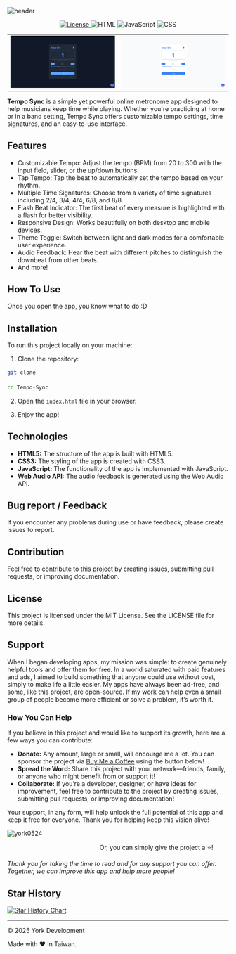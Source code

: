 ![header](https://capsule-render.vercel.app/api?type=waving&height=300&color=gradient&text=Tempo%20Sync&textBg=false&animation=twinkling&desc=A%20simple%20metronome%20web%20app.&descAlign=50&descAlignY=70)

<p align="center">
  <a href="#License" target="_blank">
    <img alt="License" src="https://img.shields.io/github/license/york9675/Tempo-Sync?logo=github&style=for-the-badge" />
  </a>
    <img src="https://img.shields.io/badge/-HTML-E34F26?style=for-the-badge&logo=html5&logoColor=white" alt="HTML"/>
  </a>
  <a>
    <img src="https://img.shields.io/badge/-JavaScript-F7DF1E?style=for-the-badge&logo=javascript&logoColor=black" alt="JavaScript"/>
  </a>
  <a>
    <img src="https://img.shields.io/badge/-CSS-1572B6?style=for-the-badge&logo=css3&logoColor=white" alt="CSS"/>
  </a>
</p>

<p align="center">
  <table>
    <tr>
      <td><img src="./Screenshot1.png" alt="Dark" width="250"/></td>
      <td><img src="./Screenshot2.png" alt="Light" width="250"/></td>
    </tr>
  </table>
</p>

**Tempo Sync** is a simple yet powerful online metronome app designed to help musicians keep time while playing. Whether you're practicing at home or in a band setting, Tempo Sync offers customizable tempo settings, time signatures, and an easy-to-use interface.

## Features

- Customizable Tempo: Adjust the tempo (BPM) from 20 to 300 with the input field, slider, or the up/down buttons.
- Tap Tempo: Tap the beat to automatically set the tempo based on your rhythm.
- Multiple Time Signatures: Choose from a variety of time signatures including 2/4, 3/4, 4/4, 6/8, and 8/8.
- Flash Beat Indicator: The first beat of every measure is highlighted with a flash for better visibility.
- Responsive Design: Works beautifully on both desktop and mobile devices.
- Theme Toggle: Switch between light and dark modes for a comfortable user experience.
- Audio Feedback: Hear the beat with different pitches to distinguish the downbeat from other beats.
- And more!

## How To Use

Once you open the app, you know what to do :D

## Installation

To run this project locally on your machine:

1. Clone the repository:

```bash
git clone

cd Tempo-Sync
```

2. Open the `index.html` file in your browser.

3. Enjoy the app!

## Technologies

- **HTML5:** The structure of the app is built with HTML5.
- **CSS3:** The styling of the app is created with CSS3.
- **JavaScript:** The functionality of the app is implemented with JavaScript.
- **Web Audio API:** The audio feedback is generated using the Web Audio API.

## Bug report / Feedback

If you encounter any problems during use or have feedback, please create issues to report.

## Contribution

Feel free to contribute to this project by creating issues, submitting pull requests, or improving documentation.

## License

This project is licensed under the MIT License. See the LICENSE file for more details.

## Support

When I began developing apps, my mission was simple: to create genuinely helpful tools and offer them for free. In a world saturated with paid features and ads, I aimed to build something that anyone could use without cost, simply to make life a little easier. My apps have always been ad-free, and some, like this project, are open-source. If my work can help even a small group of people become more efficient or solve a problem, it’s worth it.

### How You Can Help

If you believe in this project and would like to support its growth, here are a few ways you can contribute:

- **Donate:** Any amount, large or small, will encourge me a lot. You can sponsor the project via [Buy Me a Coffee](https://buymeacoffee.com/york0524) using the button below!
- **Spread the Word:** Share this project with your network—friends, family, or anyone who might benefit from or support it!
- **Collaborate:** If you’re a developer, designer, or have ideas for improvement, feel free to contribute to the project by creating issues, submitting pull requests, or improving documentation!

Your support, in any form, will help unlock the full potential of this app and keep it free for everyone. Thank you for helping keep this vision alive!

<p><a href="https://www.buymeacoffee.com/york0524"> <img align="left" src="https://cdn.buymeacoffee.com/buttons/v2/default-yellow.png" height="50" width="210" alt="york0524" /></a></p><br>

Or, you can simply give the project a :star:!

_Thank you for taking the time to read and for any support you can offer. Together, we can improve this app and help more people!_

## Star History

[![Star History Chart](https://api.star-history.com/svg?repos=york9675/Tempo-Sync&type=Date)](https://star-history.com/#york9675/Tempo-Sync&Date)

***

© 2025 York Development

Made with :heart: in Taiwan.